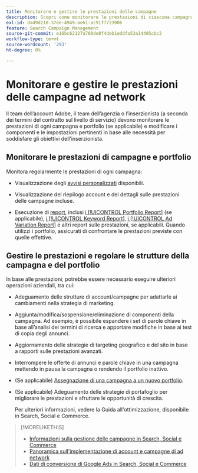 ```yaml
---
title: Monitorare e gestire le prestazioni delle campagne
description: Scopri come monitorare le prestazioni di ciascuna campagna e portfolio e apportare modifiche per soddisfare gli obiettivi.
exl-id: dad9d218-37ee-4949-ae61-ac91f7723906
feature: Search Campaign Management
source-git-commit: e16bc62127a708de8f4deb1eddfa53a14405cbc2
workflow-type: tm+mt
source-wordcount: '293'
ht-degree: 0%

---
```


# Monitorare e gestire le prestazioni delle campagne ad network

Il team dell’account Adobe, il team dell’agenzia o l’inserzionista (a seconda dei termini del contratto sul livello di servizio) devono monitorare le prestazioni di ogni campagna e portfolio (se applicabile) e modificare i componenti e le impostazioni pertinenti in base alle necessità per soddisfare gli obiettivi dell’inserzionista.

## Monitorare le prestazioni di campagne e portfolio

Monitora regolarmente le prestazioni di ogni campagna:

* Visualizzazione degli [avvisi personalizzati](/help/search-social-commerce/alerts/alert-view.md) disponibili.

* Visualizzazione del riepilogo account e dei dettagli sulle prestazioni delle campagne incluse.

* Esecuzione di [report](/help/search-social-commerce/reports/report-about.md), inclusi [i [!UICONTROL Portfolio Report]](/help/search-social-commerce/reports/management/basic-advanced/portfolio-report.md) (se applicabile), [i [!UICONTROL Keyword Report]](/help/search-social-commerce/reports/management/basic-advanced/keyword-report.md), [i [!UICONTROL Ad Variation Report]](/help/search-social-commerce/reports/management/basic-advanced/ad-variation-report.md) e altri report sulle prestazioni, se applicabili. Quando utilizzi i portfolio, assicurati di confrontare le prestazioni previste con quelle effettive.

## Gestire le prestazioni e regolare le strutture della campagna e del portfolio

In base alle prestazioni, potrebbe essere necessario eseguire ulteriori operazioni aziendali, tra cui:

* Adeguamento delle strutture di account/campagne per adattarle ai cambiamenti nella strategia di marketing.

* Aggiunta/modifica/sospensione/eliminazione di componenti della campagna. Ad esempio, è possibile espandere i set di parole chiave in base all’analisi dei termini di ricerca e apportare modifiche in base ai test di copia degli annunci.

* Aggiornamento delle strategie di targeting geografico e del sito in base a rapporti sulle prestazioni avanzati.

* Interrompere le offerte di annunci e parole chiave in una campagna mettendo in pausa la campagna o rendendo il portfolio inattivo.

* (Se applicabile) [Assegnazione di una campagna a un nuovo portfolio](/help/search-social-commerce/campaign-management/campaign-assign-to-portfolio.md).

* (Se applicabile) Adeguamento delle strategie di portafoglio per migliorare le prestazioni e sfruttare le opportunità di crescita.

  Per ulteriori informazioni, vedere la Guida all&#39;ottimizzazione, disponibile in Search, Social e Commerce.<!-- verify convention for referencing Optimization Guide here -->

>[!MORELIKETHIS]
>
>* [Informazioni sulla gestione delle campagne in Search, Social e Commerce](campaign-management-about.md)
>* [Panoramica sull&#39;implementazione di account e campagne di ad network](campaign-implemention-overview.md)
>* [Dati di conversione di Google Ads in Search, Social e Commerce](google-conversion-data.md)
